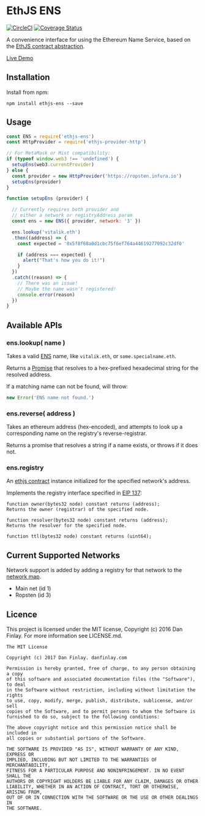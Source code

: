 # EthJS ENS

[![CircleCI](https://circleci.com/gh/ethjs/ethjs-ens.svg?style=svg)](https://circleci.com/gh/ethjs/ethjs-ens)
[![Coverage Status](https://coveralls.io/repos/github/ethjs/ethjs-ens/badge.svg?branch=master)](https://coveralls.io/github/ethjs/ethjs-ens?branch=master)

A convenience interface for using the Ethereum Name Service, based on the [EthJS contract abstraction](https://github.com/ethjs/ethjs-contract).

[Live Demo](https://ethjs.github.io/ethjs-ens)

## Installation

Install from npm:

`npm install ethjs-ens --save`

## Usage

```javascript
const ENS = require('ethjs-ens')
const HttpProvider = require('ethjs-provider-http')

// For MetaMask or Mist compatibility:
if (typeof window.web3 !== 'undefined') {
  setupEns(web3.currentProvider)
} else {
  const provider = new HttpProvider('https://ropsten.infura.io')
  setupEns(provider)
}

function setupEns (provider) {

  // Currently requires both provider and
  // either a network or registryAddress param
  const ens = new ENS({ provider, network: '3' })

  ens.lookup('vitalik.eth')
  .then((address) => {
    const expected = '0x5f8f68a0d1cbc75f6ef764a44619277092c32df0'

    if (address === expected) {
      alert("That's how you do it!")
    }
  })
  .catch((reason) => {
    // There was an issue!
    // Maybe the name wasn't registered!
    console.error(reason)
  })
}
```

## Available APIs

### ens.lookup( name )

Takes a valid [ENS](https://ens.readthedocs.io/en/latest/introduction.html) name, like `vitalik.eth`, or `some.specialname.eth`.

Returns a [Promise](https://developer.mozilla.org/en-US/docs/Web/JavaScript/Reference/Global_Objects/Promise) that resolves to a hex-prefixed hexadecimal string for the resolved address.

If a matching name can not be found, will throw:

```javascript
new Error('ENS name not found.')
```

### ens.reverse( address )

Takes an ethereum address (hex-encoded), and attempts to look up a corresponding name on the registry's reverse-registrar.

Returns a promise that resolves a string if a name exists, or throws if it does not.

### ens.registry

An [ethjs contract](https://github.com/ethjs/ethjs-ens) instance initialized for the specified network's address.

Implements the registry interface specified in [EIP 137](https://github.com/ethereum/EIPs/issues/137):

```
function owner(bytes32 node) constant returns (address);
Returns the owner (registrar) of the specified node.

function resolver(bytes32 node) constant returns (address);
Returns the resolver for the specified node.

function ttl(bytes32 node) constant returns (uint64);
```

## Current Supported Networks

Network support is added by adding a registry for that network to the [network map](./lib/network-map.json).

- Main net (id 1)
- Ropsten (id 3)

## Licence

This project is licensed under the MIT license, Copyright (c) 2016 Dan Finlay. For more information see LICENSE.md.

```
The MIT License

Copyright (c) 2017 Dan Finlay. danfinlay.com

Permission is hereby granted, free of charge, to any person obtaining a copy
of this software and associated documentation files (the "Software"), to deal
in the Software without restriction, including without limitation the rights
to use, copy, modify, merge, publish, distribute, sublicense, and/or sell
copies of the Software, and to permit persons to whom the Software is
furnished to do so, subject to the following conditions:

The above copyright notice and this permission notice shall be included in
all copies or substantial portions of the Software.

THE SOFTWARE IS PROVIDED "AS IS", WITHOUT WARRANTY OF ANY KIND, EXPRESS OR
IMPLIED, INCLUDING BUT NOT LIMITED TO THE WARRANTIES OF MERCHANTABILITY,
FITNESS FOR A PARTICULAR PURPOSE AND NONINFRINGEMENT. IN NO EVENT SHALL THE
AUTHORS OR COPYRIGHT HOLDERS BE LIABLE FOR ANY CLAIM, DAMAGES OR OTHER
LIABILITY, WHETHER IN AN ACTION OF CONTRACT, TORT OR OTHERWISE, ARISING FROM,
OUT OF OR IN CONNECTION WITH THE SOFTWARE OR THE USE OR OTHER DEALINGS IN
THE SOFTWARE.
```
